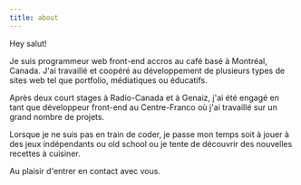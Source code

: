 ```yaml
---
title: about
---
```


Hey salut!

Je suis programmeur web front-end accros au café basé à Montréal, Canada. J'ai travaillé et coopéré au développement de plusieurs types de sites web tel que portfolio, médiatiques ou éducatifs.

Après deux court stages à Radio-Canada et à Genaiz, j'ai été engagé en tant que développeur front-end au Centre-Franco où j'ai travaillé sur un grand nombre de projets.

Lorsque je ne suis pas en train de coder, je passe mon temps soit à jouer à des jeux indépendants ou old school ou je tente de découvrir des nouvelles recettes à cuisiner.

Au plaisir d'entrer en contact avec vous.
